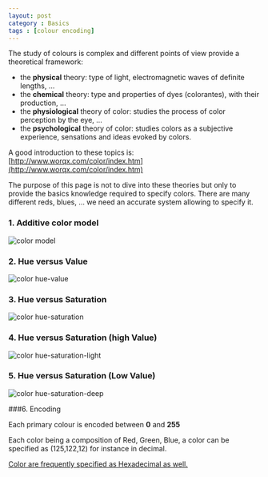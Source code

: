 ```yaml
---
layout: post
category : Basics
tags : [colour encoding]
---
```


The study of colours is complex and different points of view provide a theoretical framework:

* the **physical** theory: type of light, electromagnetic waves of definite lengths, ...
* the **chemical** theory: type and properties of dyes (colorantes), with their production, ...
* the **physiological** theory of color: studies the process of color perception by the eye, ...
* the **psychological** theory of color: studies colors as a subjective experience, sensations and ideas evoked by colors.

A good introduction to these topics is:
[http://www.worqx.com/color/index.htm](http://www.worqx.com/color/index.htm)
 
The purpose of this page is not to dive into these theories but only to provide the basics knowledge required to specify colors. There are many different reds, blues, ... we need an accurate system allowing to specify it.


### 1. Additive color model
![color model](http://dl.dropbox.com/u/108352435/course_images/semiology/colormodel-rgb.gif)


### 2. Hue versus Value
![color hue-value](http://dl.dropbox.com/u/108352435/course_images/semiology/coulour_value_hue.jpg)


### 3. Hue versus Saturation
![color hue-saturation](http://dl.dropbox.com/u/108352435/course_images/semiology/coulour_hue_saturation.jpg)

### 4. Hue versus Saturation (high Value)
![color hue-saturation-light](http://dl.dropbox.com/u/108352435/course_images/semiology/coulour_hue_saturation_light.jpg)


### 5. Hue versus Saturation (Low Value)
![color hue-saturation-deep](http://dl.dropbox.com/u/108352435/course_images/semiology/coulour_hue_saturation_deep.jpg)

###6. Encoding

Each primary colour is encoded between **0** and **255**

Each color being a composition of Red, Green, Blue, a color can be specified as (125,122,12) for instance in decimal.

[Color are frequently specified as Hexadecimal as well.](http://en.wikipedia.org/wiki/Hexadecimal)






